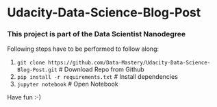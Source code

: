 # Udacity-Data-Science-Blog-Post

### This project is part of the Data Scientist Nanodegree

Following steps have to be performed to follow along:

1. `git clone https://github.com/Data-Mastery/Udacity-Data-Science-Blog-Post.git` # Download Repo from Github
2. `pip install -r requirements.txt` # Install dependencies
3. `jupyter notebook` # Open Notebook

Have fun :-)
